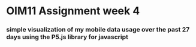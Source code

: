 # OIM11 Assignment week 4

### simple visualization of my mobile data usage over the past 27 days using the P5.js library for javascript